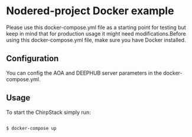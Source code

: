 # Nodered-project Docker example

Please use this docker-compose.yml file as a starting point for testing but keep in mind that for production usage it might need modifications.Before using this docker-compose.yml file, make sure you have Docker installed.

## Configuration

You can config the AOA and DEEPHUB server parameters in the docker-compose.yml.


## Usage

To start the ChirpStack simply run:

```

$ docker-compose up

```



